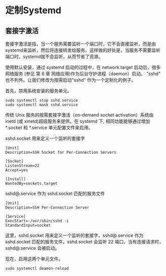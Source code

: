 # 定制Systemd

## 套接字激活

套接字激活是指，当一个服务需要监听一个端口时，它不会直接监听，而是由systemd来监听，然后将连接转发给服务。这样做的好处是，当服务不需要监听端口时，systemd就不会监听，从而节省了资源。

使用默认安装，通过 systemd 启动的过程中，在 network.target 启动后，很多网络服务 (参见 第 6 章 网络应用)作为后台守护进程（daemon）启动。 "sshd" 也不列外。让我们修改为按需启动"sshd" 作为一个定制化的例子。

首先，禁用系统安装的服务单元。

```Shell
sudo systemctl stop sshd.service
sudo systemctl mask sshd.service
```
传统 Unix 服务的按需套接字激活（on-demand socket activation）系统由 inetd (或 xinetd)超级服务来提供。在 systemd 下, 相同功能能够通过增加*.socket 和 *.service 单元配置文件来启用。

sshd.socket 用来定义一个监听的套接字

```
[Unit]
Description=SSH Socket for Per-Connection Servers

[Socket]
ListenStream=22
Accept=yes

[Install]
WantedBy=sockets.target
```

sshd@.service 作为 sshd.socket 匹配的服务文件

```
[Unit]
Description=SSH Per-Connection Server

[Service]
ExecStart=-/usr/sbin/sshd -i
StandardInput=socket
```

这里，sshd.socket 用来定义一个监听的套接字，sshd@.service 作为 sshd.socket 匹配的服务文件。sshd.socket 会监听 22 端口，当有连接请求时，sshd@.service 会被启动。

现在，启用这两个单元文件。

```Shell
sudo systemctl deamon-reload
```
